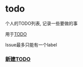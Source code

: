 # todo

个人的TODO列表, 记录一些要做的事

用于[TODO](http://www.axetroy.xyz/#/todo)

Issue最多只能有一个label

### [新建TODO](https://github.com/axetroy/todo/issues/new)
